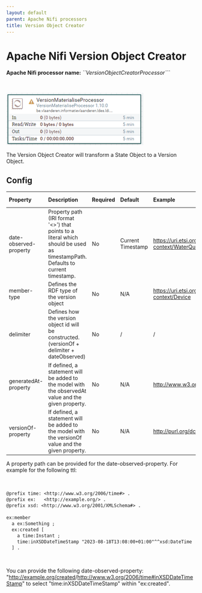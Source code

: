 ```yaml
---
layout: default
parent: Apache Nifi processors
title: Version Object Creator
---
```


# Apache Nifi Version Object Creator

<b>Apache Nifi processor name:</b> <i>``VersionObjectCreatorProcessor```</i>

<br>

![Alt text](image-6.png)

The Version Object Creator will transform a State Object to a Version Object.

## Config

| Property               | Description                                                                                                                    | Required | Default           | Example                                                             | Supported values |
| :--------------------- | :----------------------------------------------------------------------------------------------------------------------------- | :------- | :---------------- | :------------------------------------------------------------------ | :--------------- |
| date-observed-property | Property path (IRI format '<>') that points to a literal which should be used as timestampPath. Defaults to current timestamp. | No       | Current Timestamp | <https://uri.etsi.org/ngsi-ld/default-context/WaterQualityObserved> | String           |
| member-type            | Defines the RDF type of the version object                                                                                     | No       | N/A               | https://uri.etsi.org/ngsi-ld/default-context/Device                 | String           |
| delimiter              | Defines how the version object id will be constructed. (versionOf + delimiter + dateObserved)                                  | No       | /                 | /                                                                   | String           |
| generatedAt-property   | If defined, a statement will be added to the model with the observedAt value and the given property.                           | No       | N/A               | http://www.w3.org/ns/prov#generatedAtTime                           | String           |
| versionOf-property     | If defined, a statement will be added to the model with the versionOf value and the given property.                            | No       | N/A               | http://purl.org/dc/terms/isVersionOf                                | String           |

A property path can be provided for the date-observed-property.
For example for the following ttl:

<br>

```ttl
@prefix time: <http://www.w3.org/2006/time#> .
@prefix ex:   <http://example.org/> .
@prefix xsd: <http://www.w3.org/2001/XMLSchema#> .

ex:member
  a ex:Something ;
  ex:created [
    a time:Instant ;
    time:inXSDDateTimeStamp "2023-08-18T13:08:00+01:00"^^xsd:DateTime
  ] .
```

<br>

You can provide the following date-observed-property: "<http://example.org/created>/<http://www.w3.org/2006/time#inXSDDateTimeStamp>"
to select "time:inXSDDateTimeStamp" within "ex:created".
